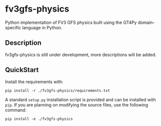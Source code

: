 # fv3gfs-physics
Python implementation of FV3 GFS physics built using the GT4Py domain-specific language in Python.

## Description
fv3gfs-physics is still under development, more descriptions will be added.

## QuickStart

Install the requirements with:
```
pip install -r ./fv3gfs-physics/requirements.txt
```
A standard `setup.py` installation script is provided and can be installed with `pip`.
If you are planning on modifying the source files, use the following command:
```
pip install -e ./fv3gfs-physics
```
